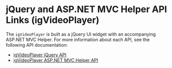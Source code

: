 ﻿<!--
|metadata|
{
    "fileName": "igvideoplayer-jquery-api",
    "controlName": "igVideoPlayer",
    "tags": ["API"]
}
|metadata|
-->

# jQuery and ASP.NET MVC Helper API Links (igVideoPlayer)

The `igVideoPlayer` is built as a jQuery UI widget with an accompanying ASP.NET MVC Helper. For more information about each API, see the following API documentation:

-   [igVideoPlayer jQuery API](%%jQueryApiUrl%%/ui.igVideoPlayer)
-   [igVideoPlayer ASP.NET MVC Helper API](Infragistics.Web.Mvc~Infragistics.Web.Mvc.VideoPlayerModel.html)

 

 


